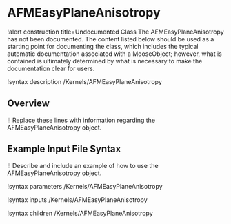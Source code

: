 # AFMEasyPlaneAnisotropy

!alert construction title=Undocumented Class
The AFMEasyPlaneAnisotropy has not been documented. The content listed below should be used as a starting point for
documenting the class, which includes the typical automatic documentation associated with a
MooseObject; however, what is contained is ultimately determined by what is necessary to make the
documentation clear for users.

!syntax description /Kernels/AFMEasyPlaneAnisotropy

## Overview

!! Replace these lines with information regarding the AFMEasyPlaneAnisotropy object.

## Example Input File Syntax

!! Describe and include an example of how to use the AFMEasyPlaneAnisotropy object.

!syntax parameters /Kernels/AFMEasyPlaneAnisotropy

!syntax inputs /Kernels/AFMEasyPlaneAnisotropy

!syntax children /Kernels/AFMEasyPlaneAnisotropy
